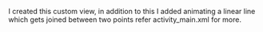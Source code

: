 I created this custom view, in addition to this I added animating a linear line which gets joined between two points refer activity_main.xml for more.
